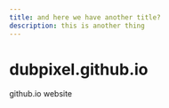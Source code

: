 ```yaml
---
title: and here we have another title?
description: this is another thing
---
```

# dubpixel.github.io
github.io website
